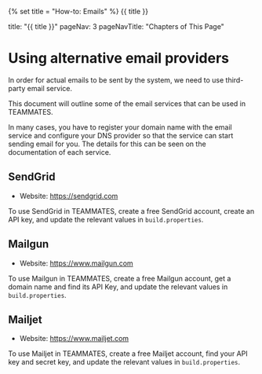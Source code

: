 {% set title = "How-to: Emails" %}
<span id="title" class="d-none">{{ title }}</span>

<frontmatter>
  title: "{{ title }}"
  pageNav: 3
  pageNavTitle: "Chapters of This Page"
</frontmatter>

# Using alternative email providers

In order for actual emails to be sent by the system, we need to use third-party email service.

This document will outline some of the email services that can be used in TEAMMATES.

In many cases, you have to register your domain name with the email service and configure your DNS provider so that the service can start sending email for you.
The details for this can be seen on the documentation of each service.

## SendGrid

- Website: https://sendgrid.com

To use SendGrid in TEAMMATES, create a free SendGrid account, create an API key, and update the relevant values in `build.properties`.

## Mailgun

- Website: https://www.mailgun.com

To use Mailgun in TEAMMATES, create a free Mailgun account, get a domain name and find its API Key, and update the relevant values in `build.properties`.

## Mailjet

- Website: https://www.mailjet.com

To use Mailjet in TEAMMATES, create a free Mailjet account, find your API key and secret key, and update the relevant values in `build.properties`.
